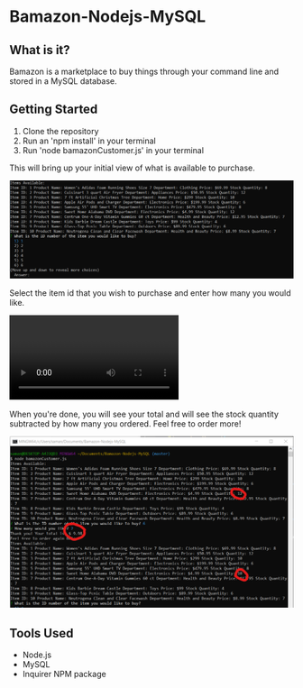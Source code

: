 # Bamazon-Nodejs-MySQL

## What is it?
Bamazon is a marketplace to buy things through your command line and stored in a MySQL database.

## Getting Started
1. Clone the repository
2. Run an 'npm install' in your terminal
3. Run 'node bamazonCustomer.js' in your terminal

This will bring up your initial view of what is available to purchase.

![Image of List](./assets/images/initiallist.png)

Select the item id that you wish to purchase and enter how many you would like.

![Example clip](./assets/images/example.mp4)

When you're done, you will see your total and will see the stock quantity subtracted by how many you ordered. Feel free to order more!

![Image of Stock quantity](./assets/images/stock.png)

## Tools Used
* Node.js
* MySQL
* Inquirer NPM package